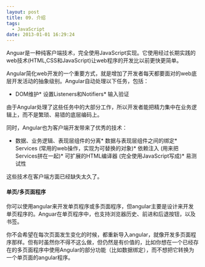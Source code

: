 ```yaml
---
layout: post
title: 09. 介绍
tags:
  - JavaScript
date: 2013-01-01 16:29:24
---
```


Anguar是一种纯客户端技术，完全使用JavaScript实现。它使用经过长期实践的web技术(HTML,CSS和JavaScript)让web程序的开发比以前更快更简单。

Angular简化web开发的一个重要方式，就是增加了开发者每天都要面对的web底层开发活动的抽象级别。Angular自动处理以下任务，包括：

*   DOM维护*   设置Listeners和Notifiers*   输入验证

由于Angular处理了这些任务中的大部分工作，所以开发者能把精力集中在业务逻辑上，而不是繁琐、易错的底层编码上。

同时，Angular也为客户端开发带来了优秀的技术：

*   数据、业务逻辑、表现层组件的分离*   数据与表现层组件之间的绑定*   Services (常用的web操作，实现为可替换的对象)*   依赖注入 (用来把Services拼在一起)*   可扩展的HTML编译器 (完全使用JavaScript写成)*   易测试性

这些技术在客户端方面已经缺失太久了。

#### 单页/多页面程序

你可以使用angular来开发单页程序或多页面程序，但angular主要是设计来开发单页程序的。Anguar在单页程序中，也支持浏览器历史、前进和后退按钮，以及书签。

你不会希望在每次页面发生变化的时候，都重新导入angular，就像开发多页面程序那样。但有时虽然你不得不这么做，但仍然是有价值的，比如你想在一个已经存在的多页面程序中使用Angular的部分功能（比如数据绑定），而不想把它转换为一个单页面的angular程序。